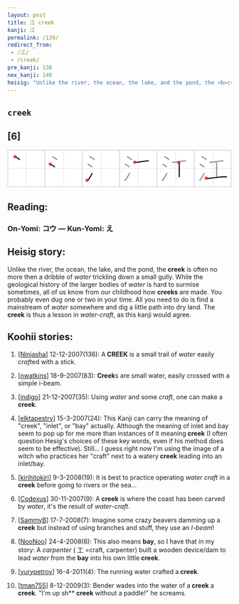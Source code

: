 ```yaml
---
layout: post
title: 江 creek
kanji: 江
permalink: /139/
redirect_from:
 - /江/
 - /creek/
pre_kanji: 138
nex_kanji: 140
heisig: "Unlike the river, the ocean, the lake, and the pond, the <b>creek</b> is often no more then a dribble of <i>water</i> trickling down a small gully. While the geological history of the larger bodies of <i>water</i> is hard to surmise sometimes, all of us know from our childhood how <b>creeks</b> are made. You probably even dug one or two in your time. All you need to do is find a mainstream of <i>water</i> somewhere and dig a little path into dry land. The <b>creek</b> is thus a lesson in <i>water-craft</i>, as this kanji would agree."
---
```


## `creek`

## [6]

<div class="stroke"><img src="../images/E6B19F.png" /></div>

## Reading:

### On-Yomi: コウ &mdash; Kun-Yomi: え

## Heisig story:

Unlike the river, the ocean, the lake, and the pond, the <b>creek</b> is often no more then a dribble of <i>water</i> trickling down a small gully. While the geological history of the larger bodies of <i>water</i> is hard to surmise sometimes, all of us know from our childhood how <b>creeks</b> are made. You probably even dug one or two in your time. All you need to do is find a mainstream of <i>water</i> somewhere and dig a little path into dry land. The <b>creek</b> is thus a lesson in <i>water-craft</i>, as this kanji would agree.

## Koohii stories:

1) [<a href="http://kanji.koohii.com/profile/Ninjasha">Ninjasha</a>] 12-12-2007(136): A<strong> CREEK</strong> is a small trail of <em>water</em> easily <em>craft</em>ed with a stick.

2) [<a href="http://kanji.koohii.com/profile/nwatkins">nwatkins</a>] 18-9-2007(83): <strong>Creek</strong>s are small water, easily crossed with a simple i-beam.

3) [<a href="http://kanji.koohii.com/profile/indigo">indigo</a>] 21-12-2007(35): Using <em>water</em> and some <em>craft</em>, one can make a<strong> creek</strong>.

4) [<a href="http://kanji.koohii.com/profile/elktapestry">elktapestry</a>] 15-3-2007(24): This Kanji can carry the meaning of &quot;creek&quot;, &quot;inlet&quot;, or &quot;bay&quot; actually. Although the meaning of inlet and bay seem to pop up for me more than instances of it meaning<strong> creek</strong> (I often question Hesig&#039;s choices of these key words, even if his method does seem to be effective). Still... I guess right now I&#039;m using the image of a witch who practices her &quot;craft&quot; next to a watery<strong> creek</strong> leading into an inlet/bay.

5) [<a href="http://kanji.koohii.com/profile/kirihitokiri">kirihitokiri</a>] 9-3-2008(19): It is best to practice operating <em>water</em> <em>craft</em> in a<strong> creek</strong> before going to rivers or the sea...

6) [<a href="http://kanji.koohii.com/profile/Codexus">Codexus</a>] 30-11-2007(9): A<strong> creek</strong> is where the coast has been carved by <em>water</em>, it&#039;s the result of <em>water</em>-<em>craft</em>.

7) [<a href="http://kanji.koohii.com/profile/SammyB">SammyB</a>] 17-7-2008(7): Imagine some crazy beavers damming up a<strong> creek</strong> but instead of using branches and stuff, they use an <em>I-beam</em>!

8) [<a href="http://kanji.koohii.com/profile/NooNoo">NooNoo</a>] 24-4-2008(6): This also means <strong>bay</strong>, so I have that in my story: A <em>carpenter</em> ( 工 =craft, carpenter) built a wooden device/dam to lead <em>water</em> from the <strong>bay</strong> into his own little<strong> creek</strong>.

9) [<a href="http://kanji.koohii.com/profile/yurypetrov">yurypetrov</a>] 16-4-2011(4): The running water crafted a<strong> creek</strong>.

10) [<a href="http://kanji.koohii.com/profile/tman755">tman755</a>] 8-12-2009(3): Bender wades into the water of a<strong> creek</strong> a<strong> creek</strong>. &quot;I&#039;m up sh**<strong> creek</strong> without a paddle!&quot; he screams.
